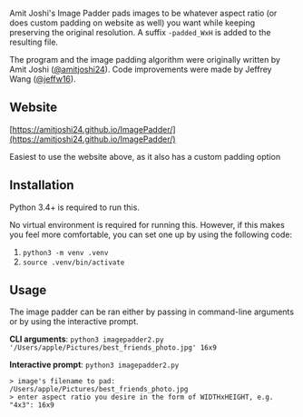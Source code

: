 Amit Joshi's Image Padder pads images to be whatever aspect ratio (or does custom padding on website as well) you want while keeping preserving the original resolution. A suffix `-padded_WxH` is added to the resulting file.

The program and the image padding algorithm were originally written by Amit Joshi ([@amitjoshi24](https://github.com/amitjoshi24)). Code improvements were made by Jeffrey Wang ([@jeffw16](https://github.com/jeffw16)).

## Website  
[https://amitjoshi24.github.io/ImagePadder/](https://amitjoshi24.github.io/ImagePadder/)  

Easiest to use the website above, as it also has a custom padding option


## Installation
Python 3.4+ is required to run this.

No virtual environment is required for running this. However, if this makes you feel more comfortable, you can set one up by using the following code:

1. `python3 -m venv .venv`
2. `source .venv/bin/activate`

## Usage
The image padder can be ran either by passing in command-line arguments or by using the interactive prompt.

**CLI arguments**:
`python3 imagepadder2.py '/Users/apple/Pictures/best_friends_photo.jpg' 16x9`

**Interactive prompt**:
`python3 imagepadder2.py`

```
> image's filename to pad: /Users/apple/Pictures/best_friends_photo.jpg
> enter aspect ratio you desire in the form of WIDTHxHEIGHT, e.g. "4x3": 16x9
```
